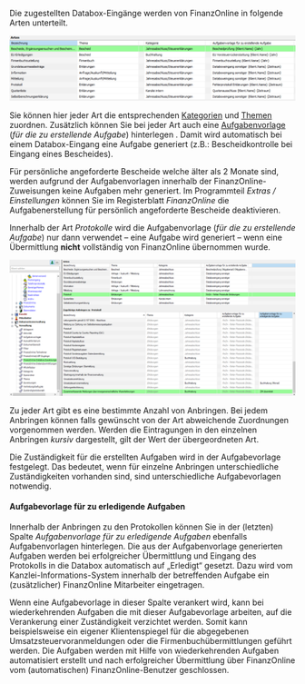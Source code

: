 Die zugestellten Databox-Eingänge werden von FinanzOnline in folgende
Arten unterteilt.

![FinOn Zuweisungen I](<img/image138.png>)

Sie können hier jeder Art die entsprechenden [Kategorien](../Stammdaten/Sonstige%20Stammdaten.md/#kategorie) und [Themen](../Stammdaten/Sonstige%20Stammdaten.md/#thema) zuordnen. Zusätzlich
können Sie bei jeder Art auch eine [Aufgabenvorlage](../Stammdaten/Sonstige%20Stammdaten.md/#aufgabenvorlagen) (*für die zu
erstellende Aufgabe*) hinterlegen .
Damit wird automatisch bei einem Databox-Eingang eine Aufgabe generiert
(z.B.: Bescheidkontrolle bei Eingang eines Bescheides).

Für persönliche angeforderte Bescheide welche älter als 2 Monate sind,
werden aufgrund der Aufgabenvorlagen innerhalb der
FinanzOnline-Zuweisungen keine Aufgaben mehr generiert. Im Programmteil
*Extras / Einstellungen* können Sie im Registerblatt *FinanzOnline* die
Aufgabenerstellung für persönlich angeforderte Bescheide deaktivieren.

Innerhalb der Art *Protokolle* wird die Aufgabenvorlage (*für die zu
erstellende Aufgabe*) nur dann verwendet – eine Aufgabe wird generiert –
wenn eine Übermittlung **nicht** vollständig von FinanzOnline übernommen
wurde.

![FinOn Zuweisungen II](<img/image139.png>)

Zu jeder Art gibt es eine bestimmte Anzahl von Anbringen. Bei jedem
Anbringen können falls gewünscht von der Art abweichende Zuordnungen
vorgenommen werden. Werden die Eintragungen in den einzelnen Anbringen
*kursiv* dargestellt, gilt der Wert der übergeordneten Art.

Die Zuständigkeit für die erstellten Aufgaben wird in der Aufgabevorlage
festgelegt. Das bedeutet,
wenn für einzelne Anbringen unterschiedliche Zuständigkeiten vorhanden
sind, sind unterschiedliche Aufgabevorlagen notwendig.

#### Aufgabevorlage für zu erledigende Aufgaben

Innerhalb der Anbringen zu den Protokollen können Sie in der (letzten)
Spalte *Aufgaben­vorlage für zu erledigende Aufgaben* ebenfalls
Aufgabenvorlagen hinterlegen. Die aus der Aufgabenvorlage generierten
Aufgaben werden bei erfolgreicher Übermittlung und Eingang des
Protokolls in die Databox automatisch auf „Erledigt“ gesetzt. Dazu wird
vom Kanzlei-Informations-System innerhalb der betreffenden Aufgabe ein
(zusätzlicher) FinanzOnline Mitarbeiter eingetragen.

Wenn eine Aufgabevorlage in dieser Spalte verankert wird, kann bei
wiederkehrenden Aufgaben die mit dieser Aufgabevorlage arbeiten, auf die
Verankerung einer Zuständigkeit verzichtet werden. Somit kann
beispielsweise ein eigener Klientenspiegel für die abgegebenen
Umsatzsteuervoranmeldungen oder die Firmenbuchübermittlungen geführt
werden. Die Aufgaben werden mit Hilfe von wiederkehrenden Aufgaben
automatisiert erstellt und nach erfolgreicher Übermittlung über
FinanzOnline vom (automatischen) FinanzOnline-Benutzer geschlossen.
